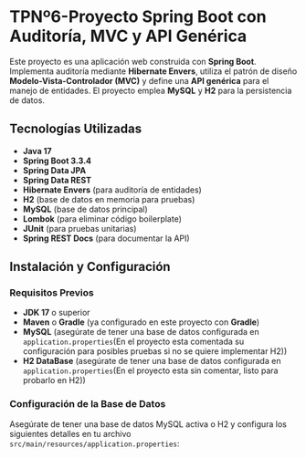 # TPNº6-Proyecto Spring Boot con Auditoría, MVC y API Genérica

Este proyecto es una aplicación web construida con **Spring Boot**. Implementa auditoría mediante **Hibernate Envers**, utiliza el patrón de diseño **Modelo-Vista-Controlador (MVC)** y define una **API genérica** para el manejo de entidades. El proyecto emplea **MySQL** y **H2** para la persistencia de datos.

## Tecnologías Utilizadas

- **Java 17**
- **Spring Boot 3.3.4**
- **Spring Data JPA**
- **Spring Data REST**
- **Hibernate Envers** (para auditoría de entidades)
- **H2** (base de datos en memoria para pruebas)
- **MySQL** (base de datos principal)
- **Lombok** (para eliminar código boilerplate)
- **JUnit** (para pruebas unitarias)
- **Spring REST Docs** (para documentar la API)

## Instalación y Configuración

### Requisitos Previos

- **JDK 17** o superior
- **Maven** o **Gradle** (ya configurado en este proyecto con **Gradle**)
- **MySQL** (asegúrate de tener una base de datos configurada en `application.properties`(En el proyecto esta comentada su configuración para posibles pruebas si no se quiere implementar H2))
- **H2 DataBase** (asegúrate de tener una base de datos configurada en `application.properties`(En el proyecto esta sin comentar, listo para probarlo en H2))
### Configuración de la Base de Datos

Asegúrate de tener una base de datos MySQL activa o H2 y configura los siguientes detalles en tu archivo `src/main/resources/application.properties`:

